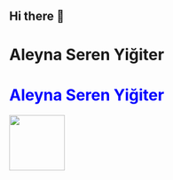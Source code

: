 ## Hi there 👋

<h1>Aleyna Seren Yiğiter</h1>
<h1 style="color:blue">Aleyna Seren Yiğiter</h1>

<img height="100" src="https://www.google.com/url?sa=i&url=https%3A%2F%2Fquantumzeitgeist.com%2Fwhy-is-the-python-programming-language-so-popular%2F&psig=AOvVaw0G2x6W7tqIJYIcncYo-Sdt&ust=1739293830814000&source=images&cd=vfe&opi=89978449&ved=0CBQQjRxqFwoTCKCM8sjMuYsDFQAAAAAdAAAAABAE"/>


